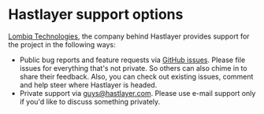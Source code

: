 # Hastlayer support options



[Lombiq Technologies](https://lombiq.com), the company behind Hastlayer provides support for the project in the following ways:

- Public bug reports and feature requests via [GitHub issues](https://github.com/Lombiq/Hastlayer-SDK/issues). Please file issues for everything that's not private. So others can also chime in to share their feedback. Also, you can check out existing issues, comment and help steer where Hastlayer is headed.
- Private support via [guys@hastlayer.com](mailto:guys@hastlayer.com). Please use e-mail support only if you'd like to discuss something privately.